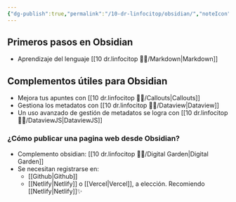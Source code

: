 ```yaml
---
{"dg-publish":true,"permalink":"/10-dr-linfocitop/obsidian/","noteIcon":""}
---
```


## Primeros pasos en Obsidian
- Aprendizaje del lenguaje [[10 dr.linfocitop 👨‍⚕️/Markdown\|Markdown]]
## Complementos útiles para Obsidian
- Mejora tus apuntes con [[10 dr.linfocitop 👨‍⚕️/Callouts\|Callouts]]
- Gestiona los metadatos con [[10 dr.linfocitop 👨‍⚕️/Dataview\|Dataview]]
- Un uso avanzado de gestión de metadatos se logra con [[10 dr.linfocitop 👨‍⚕️/DataviewJS\|DataviewJS]]
### ¿Cómo publicar una pagina web desde Obsidian?
- Complemento obsidian: [[10 dr.linfocitop 👨‍⚕️/Digital Garden\|Digital Garden]]
- Se necesitan registrarse en:
	- [[Github\|Github]]
	- [[Netlify\|Netlify]] o [[Vercel\|Vercel]], a elección. Recomiendo [[Netlify\|Netlify]]✨